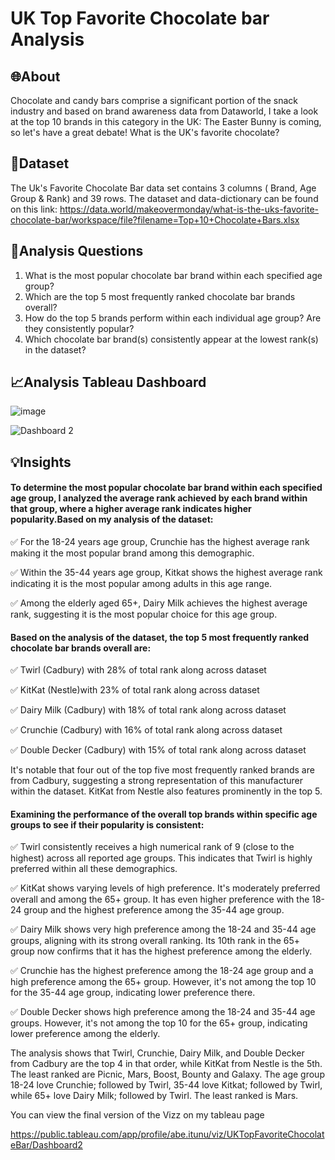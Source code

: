 # UK Top Favorite Chocolate bar Analysis


## 🌐About
Chocolate and candy bars comprise a significant portion of the snack industry and based on brand awareness data from Dataworld, I take a look at the top 10 brands in this category in the UK:
The Easter Bunny is coming, so let's have a great debate! What is the UK's favorite chocolate?

## 📝Dataset

The Uk's Favorite Chocolate Bar data set contains 3 columns ( Brand, Age Group & Rank) and 39 rows. The dataset and data-dictionary can be found on this link:
https://data.world/makeovermonday/what-is-the-uks-favorite-chocolate-bar/workspace/file?filename=Top+10+Chocolate+Bars.xlsx

## 💬Analysis Questions
1. What is the most popular chocolate bar brand within each specified age group?
2. Which are the top 5 most frequently ranked chocolate bar brands overall?
3. How do the top 5 brands perform within each individual age group? Are they consistently popular? 
4. Which chocolate bar brand(s) consistently appear at the lowest rank(s) in the dataset?

## 📈Analysis Tableau Dashboard

![image](https://user-images.githubusercontent.com/110028869/218813963-6a09363b-a1e8-48da-8afa-d242cae12fe5.png)


![Dashboard 2](https://user-images.githubusercontent.com/110028869/218815200-86f891b9-13fc-4cc4-aa84-e04c78d53ad3.png)


## 💡Insights

#### To determine the most popular chocolate bar brand within each specified age group, I analyzed the average rank achieved by each brand within that group, where a higher average rank indicates higher popularity.Based on my analysis of the dataset:

✅ For the 18-24 years age group, Crunchie has the highest average rank making it the most popular brand among this demographic.

✅ Within the 35-44 years age group, Kitkat shows the highest average rank indicating it is the most popular among adults in this age range.

✅ Among the elderly aged 65+, Dairy Milk achieves the highest average rank, suggesting it is the most popular choice for this age group.



#### Based on the analysis of the dataset, the top 5 most frequently ranked chocolate bar brands overall are:

✅ Twirl (Cadbury) with 28% of total rank along across dataset

✅ KitKat (Nestle)with 23% of total rank along across dataset

✅ Dairy Milk (Cadbury) with 18% of total rank along across dataset

✅ Crunchie (Cadbury) with 16% of total rank along across dataset

✅ Double Decker (Cadbury) with 15% of total rank along across dataset

It's notable that four out of the top five most frequently ranked brands are from Cadbury, suggesting a strong representation of this manufacturer within the dataset. KitKat from Nestle also features prominently in the top 5.



#### Examining the performance of the overall top brands within specific age groups to see if their popularity is consistent:

✅ Twirl consistently receives a high numerical rank of 9 (close to the highest) across all reported age groups. This indicates that Twirl is highly preferred within all these demographics.

✅ KitKat shows varying levels of high preference. It's moderately preferred overall and among the 65+ group. It has even higher preference with the 18-24 group and the highest preference among the 35-44 age group.

✅ Dairy Milk shows very high preference among the 18-24 and 35-44 age groups, aligning with its strong overall ranking. Its 10th rank in the 65+ group now confirms that it has the highest preference among the elderly.

✅ Crunchie has the highest preference among the 18-24 age group and a high preference among the 65+ group. However, it's not among the top 10 for the 35-44 age group, indicating lower preference there.

✅ Double Decker shows high preference among the 18-24 and 35-44 age groups. However, it's not among the top 10 for the 65+ group, indicating lower preference among the elderly.


















The analysis shows that Twirl, Crunchie, Dairy Milk, and Double Decker from Cadbury are the top 4 in that order, while KitKat from Nestle is the 5th. The least ranked are Picnic, Mars, Boost, Bounty and Galaxy. The age group 18-24 love Crunchie; followed by Twirl, 35-44 love Kitkat; followed by Twirl, while 65+ love Dairy Milk; followed by Twirl. The least ranked is Mars.


You can view the final version of the Vizz on my tableau page 

https://public.tableau.com/app/profile/abe.itunu/viz/UKTopFavoriteChocolateBar/Dashboard2
 
